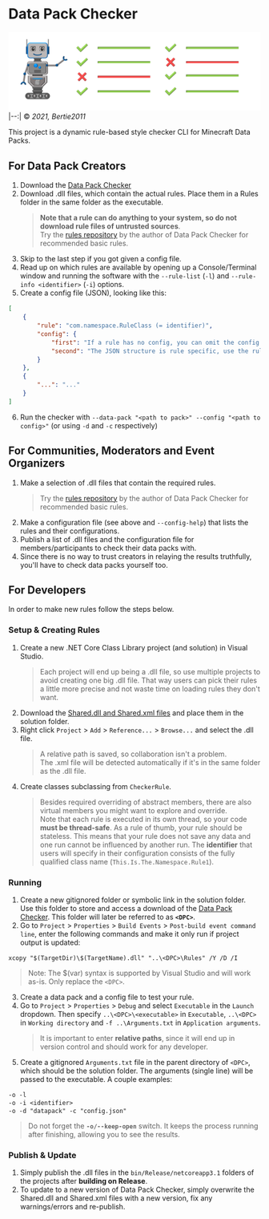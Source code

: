 # Data Pack Checker
![Banner](./.github/Banner.webp)
|--:|
© _2021, Bertie2011_

This project is a dynamic rule-based style checker CLI for Minecraft Data Packs.

## For Data Pack Creators
1. Download the [Data Pack Checker](https://github.com/Bertie2011/DataPackChecker/releases)
2. Download .dll files, which contain the actual rules. Place them in a Rules folder in the same folder as the executable.
   > **Note that a rule can do anything to your system, so do not download rule files of untrusted sources**.  
   > Try the [rules repository](https://github.com/Bertie2011/DataPackCheckerRules) by the author of Data Pack Checker for recommended basic rules.
3. Skip to the last step if you got given a config file.
4. Read up on which rules are available by opening up a Console/Terminal window and running the software with the `--rule-list` (`-l`) and `--rule-info <identifier>` (`-i`) options.
5. Create a config file (JSON), looking like this:
```JSON
[
    {
        "rule": "com.namespace.RuleClass (= identifier)",
        "config": {
            "first": "If a rule has no config, you can omit the config key.",
            "second": "The JSON structure is rule specific, use the rule info option for more information."
        }
    },
    {
        "...": "..."
    }
]
```
6. Run the checker with `--data-pack "<path to pack>" --config "<path to config>"` (or using `-d` and `-c` respectively) 

## For Communities, Moderators and Event Organizers
1. Make a selection of .dll files that contain the required rules.
   > Try the [rules repository](https://github.com/Bertie2011/DataPackCheckerRules) by the author of Data Pack Checker for recommended basic rules.
2. Make a configuration file (see above and `--config-help`) that lists the rules and their configurations.
3. Publish a list of .dll files and the configuration file for members/participants to check their data packs with.
4. Since there is no way to trust creators in relaying the results truthfully, you'll have to check data packs yourself too.

## For Developers
In order to make new rules follow the steps below.

### Setup & Creating Rules
1. Create a new .NET Core Class Library project (and solution) in Visual Studio.
   > Each project will end up being a .dll file, so use multiple projects to avoid creating one big .dll file. That way users can pick their rules a little more precise and not waste time on loading rules they don't want.
2. Download the [Shared.dll and Shared.xml files](https://github.com/Bertie2011/DataPackChecker/releases) and place them in the solution folder.
3. Right click `Project` > `Add` > `Reference...` > `Browse...` and select the .dll file.
   > A relative path is saved, so collaboration isn't a problem.  
   > The .xml file will be detected automatically if it's in the same folder as the .dll file.
4. Create classes subclassing from `CheckerRule`.
   > Besides required overriding of abstract members, there are also virtual members you might want to explore and override.  
   > Note that each rule is executed in its own thread, so your code **must be thread-safe**. As a rule of thumb, your rule should be stateless. This means that your rule does not save any data and one run cannot be influenced by another run.
   > The **identifier** that users will specify in their configuration consists of the fully qualified class name (`This.Is.The.Namespace.Rule1`).

### Running
1. Create a new gitignored folder or symbolic link in the solution folder. Use this folder to store and access a download of the [Data Pack Checker](https://github.com/Bertie2011/DataPackChecker/releases). This folder will later be referred to as **`<DPC>`**.
2. Go to `Project` > `Properties` > `Build Events` > `Post-build event command line`, enter the following commands and make it only run if project output is updated:
```Batchfile
xcopy "$(TargetDir)\$(TargetName).dll" "..\<DPC>\Rules" /Y /D /I
```
> Note: The $(var) syntax is supported by Visual Studio and will work as-is. Only replace the `<DPC>`.
3. Create a data pack and a config file to test your rule.
4. Go to `Project` > `Properties` > `Debug` and select `Executable` in the `Launch` dropdown. Then specify `..\<DPC>\<executable>` in `Executable`, `..\<DPC>` in `Working directory` and `-f ..\Arguments.txt` in `Application arguments`.
   > It is important to enter **relative paths**, since it will end up in version control and should work for any developer.
5. Create a gitignored `Arguments.txt` file in the parent directory of `<DPC>`, which should be the solution folder. The arguments (single line) will be passed to the executable. A couple examples:
```Batchfile
-o -l
-o -i <identifier>
-o -d "datapack" -c "config.json"
```
> Do not forget the **`-o/--keep-open`** switch. It keeps the process running after finishing, allowing you to see the results.  

### Publish & Update
1. Simply publish the .dll files in the `bin/Release/netcoreapp3.1` folders of the projects after **building on Release**.
2. To update to a new version of Data Pack Checker, simply overwrite the Shared.dll and Shared.xml files with a new version, fix any warnings/errors and re-publish.
